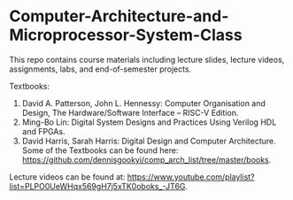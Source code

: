 # Computer-Architecture-and-Microprocessor-System-Class
This repo contains course materials including lecture slides, lecture videos, assignments, labs, and end-of-semester projects.

Textbooks:
1. David A. Patterson, John L. Hennessy: Computer Organisation and Design, The Hardware/Software Interface – RISC-V Edition.
2. Ming-Bo Lin: Digital System Designs and Practices Using Verilog HDL and FPGAs.
3. David Harris, Sarah Harris: Digital Design and Computer Architecture.
Some of the Textbooks can be found here: https://github.com/dennisgookyi/comp_arch_list/tree/master/books.

Lecture videos can be found at: https://www.youtube.com/playlist?list=PLPO0UeWHqx569gH7j5xTK0oboks_-JT6G.
